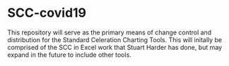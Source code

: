# SCC-covid19
This repository will serve as the primary means of change control and distribution for the Standard Celeration Charting Tools. This will initally be comprised of the SCC in Excel work that Stuart Harder has done, but may expand in the future to include other tools.
